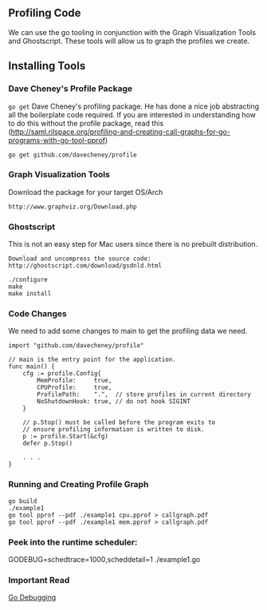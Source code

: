 ## Profiling Code

We can use the go tooling in conjunction with the Graph Visualization Tools and Ghostscript. These tools will allow us to graph the profiles we create.

## Installing Tools

### Dave Cheney's Profile Package
`go get` Dave Cheney's profiling package. He has done a nice job abstracting all the boilerplate code required. If you are interested in understanding how to do this without the profile package, read this (http://saml.rilspace.org/profiling-and-creating-call-graphs-for-go-programs-with-go-tool-pprof)

	go get github.com/davecheney/profile

### Graph Visualization Tools
Download the package for your target OS/Arch

	http://www.graphviz.org/Download.php

### Ghostscript
This is not an easy step for Mac users since there is no prebuilt distribution.

	Download and uncompress the source code:
	http://ghostscript.com/download/gsdnld.html

	./configure
	make
	make install

### Code Changes
We need to add some changes to main to get the profiling data we need.

    import "github.com/davecheney/profile"

	// main is the entry point for the application.
	func main() {
		cfg := profile.Config{
			MemProfile:     true,
			CPUProfile:     true,
			ProfilePath:    ".",  // store profiles in current directory
			NoShutdownHook: true, // do not hook SIGINT
		}

		// p.Stop() must be called before the program exits to
		// ensure profiling information is written to disk.
		p := profile.Start(&cfg)
		defer p.Stop()

		. . .
	}

### Running and Creating Profile Graph
	go build
	./example1
    go tool pprof --pdf ./example1 cpu.pprof > callgraph.pdf
    go tool pprof --pdf ./example1 mem.pprof > callgraph.pdf

### Peek into the runtime scheduler:
GODEBUG=schedtrace=1000,scheddetail=1 ./example1.go

### Important Read
[Go Debugging](https://software.intel.com/en-us/blogs/2014/05/10/debugging-performance-issues-in-go-programs)
